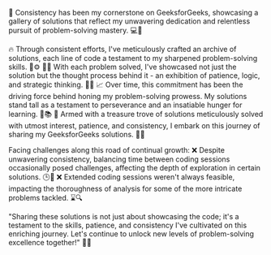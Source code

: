 🌟 Consistency has been my cornerstone on GeeksforGeeks, showcasing a gallery of solutions that reflect my unwavering dedication and relentless pursuit of problem-solving mastery. 💻🎯

🔥 Through consistent efforts, I've meticulously crafted an archive of solutions, each line of code a testament to my sharpened problem-solving skills. 📜⚙️
🏋️‍♂️ With each problem solved, I've showcased not just the solution but the thought process behind it - an exhibition of patience, logic, and strategic thinking. 🧠💡
📈 Over time, this commitment has been the driving force behind honing my problem-solving prowess. My solutions stand tall as a testament to perseverance and an insatiable hunger for learning. 🌟📚
🚀 Armed with a treasure trove of solutions meticulously solved with utmost interest, patience, and consistency, I embark on this journey of sharing my GeeksforGeeks solutions. 🎉🌐

Facing challenges along this road of continual growth:
❌ Despite unwavering consistency, balancing time between coding sessions occasionally posed challenges, affecting the depth of exploration in certain solutions. 🕒🧩
❌ Extended coding sessions weren't always feasible, impacting the thoroughness of analysis for some of the more intricate problems tackled. ⌛🔍

"Sharing these solutions is not just about showcasing the code; it's a testament to the skills, patience, and consistency I've cultivated on this enriching journey. Let's continue to unlock new levels of problem-solving excellence together!" 🌟🚀





